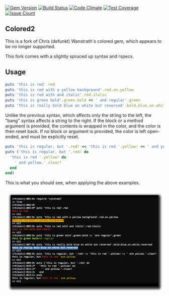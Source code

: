 [![Gem Version](https://badge.fury.io/rb/colored2.svg)](https://badge.fury.io/rb/colored2)
[![Build Status](https://travis-ci.org/kigster/colored2.svg?branch=master)](https://travis-ci.org/kigster/colored2)
[![Code Climate](https://codeclimate.com/github/kigster/colored2/badges/gpa.svg)](https://codeclimate.com/github/kigster/colored2)
[![Test Coverage](https://codeclimate.com/github/kigster/colored2/badges/coverage.svg)](https://codeclimate.com/github/kigster/colored2/coverage)
[![Issue Count](https://codeclimate.com/github/kigster/colored2/badges/issue_count.svg)](https://codeclimate.com/github/kigster/colored2)

## Colored2

This is a fork of Chris (defunkt) Wanstrath's colored gem, which appears to be no longer supported.

This fork comes with a slightly spruced up syntax and rspecs.


## Usage

```ruby
puts 'this is red'.red
puts 'this is red with a yellow background'.red.on.yellow
puts 'this is red with and italic'.red.italic
puts 'this is green bold'.green.bold << ' and regular'.green 
puts 'this is really bold blue on white but reversed'.bold.blue.on.white.reversed
```

Unlike the previous syntax, which affects only the string to the left, the "bang" 
syntax affects a string to the right. If the block or a method argument is provided,
the contents is wrapped in the color, and the color is then reset back. If no block
or argument is provided, the color is left open-ended, and must be explicitly reset.

```ruby
puts 'this is regular, but '.red! << 'this is red '.yellow! << ' and yellow.'.clear!
puts ('this is regular, but '.red! do
  'this is red '.yellow! do
    ' and yellow.'.clear!
  end
end)
```

This is what you should see, when applying the above examples.

![](doc/colored2.png)
